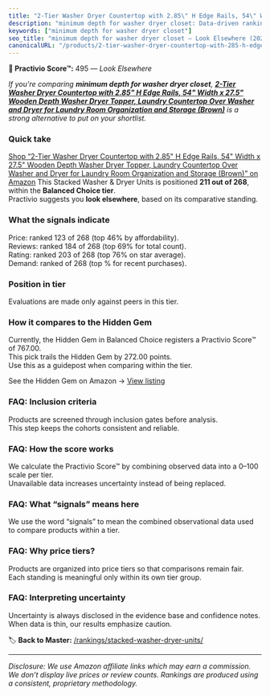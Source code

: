 ```yaml
---
title: "2-Tier Washer Dryer Countertop with 2.85\" H Edge Rails, 54\" Width x 27.5\" Wooden Depth Washer Dryer Topper, Laundry Countertop Over Washer and Dryer for Laundry Room Organization and Storage (Brown)"
description: "minimum depth for washer dryer closet: Data-driven ranking using the Practivio Score™. Positioned by quality, value, demand, findability, momentum."
keywords: ["minimum depth for washer dryer closet"]
seo_title: "minimum depth for washer dryer closet — Look Elsewhere (2025)"
canonicalURL: "/products/2-tier-washer-dryer-countertop-with-285-h-edge-rails-54-width-x-275-wooden-depth-washer-dryer-topper-laundry-countertop-over-washer-and-dryer-for-laundry-room-organization-and-storage-brown-B0F8QTVD6Y/"
---
```


**🚫 Practivio Score™:** 495 — _Look Elsewhere_


*If you're comparing **minimum depth for washer dryer closet**, **[2-Tier Washer Dryer Countertop with 2.85" H Edge Rails, 54" Width x 27.5" Wooden Depth Washer Dryer Topper, Laundry Countertop Over Washer and Dryer for Laundry Room Organization and Storage (Brown)](https://www.amazon.com/dp/B0F8QTVD6Y?tag=practivio-20)** is a strong alternative to put on your shortlist.*
### Quick take
[Shop “2-Tier Washer Dryer Countertop with 2.85" H Edge Rails, 54" Width x 27.5" Wooden Depth Washer Dryer Topper, Laundry Countertop Over Washer and Dryer for Laundry Room Organization and Storage (Brown)” on Amazon](https://www.amazon.com/dp/B0F8QTVD6Y?tag=practivio-20)
This Stacked Washer & Dryer Units is positioned **211 out of 268**, within the **Balanced Choice tier**.  
Practivio suggests you **look elsewhere**, based on its comparative standing.

### What the signals indicate
Price: ranked 123 of 268 (top 46% by affordability).  
Reviews: ranked 184 of 268 (top 69% for total count).  
Rating: ranked 203 of 268 (top 76% on star average).  
Demand: ranked  of 268 (top % for recent purchases).

### Position in tier
Evaluations are made only against peers in this tier.

### How it compares to the Hidden Gem
Currently, the Hidden Gem in Balanced Choice registers a Practivio Score™ of 767.00.  
This pick trails the Hidden Gem by 272.00 points.  
Use this as a guidepost when comparing within the tier.  

See the Hidden Gem on Amazon → [View listing](https://www.amazon.com/dp/B09YLKMHLH?tag=practivio-20)

### FAQ: Inclusion criteria
Products are screened through inclusion gates before analysis.  
This step keeps the cohorts consistent and reliable.

### FAQ: How the score works
We calculate the Practivio Score™ by combining observed data into a 0–100 scale per tier.  
Unavailable data increases uncertainty instead of being replaced.

### FAQ: What “signals” means here
We use the word “signals” to mean the combined observational data used to compare products within a tier.

### FAQ: Why price tiers?
Products are organized into price tiers so that comparisons remain fair.  
Each standing is meaningful only within its own tier group.

### FAQ: Interpreting uncertainty
Uncertainty is always disclosed in the evidence base and confidence notes.  
When data is thin, our results emphasize caution.


🏷️ **Back to Master:** [/rankings/stacked-washer-dryer-units/](/rankings/stacked-washer-dryer-units/)

---
_Disclosure: We use Amazon affiliate links which may earn a commission. We don’t display live prices or review counts. Rankings are produced using a consistent, proprietary methodology._
